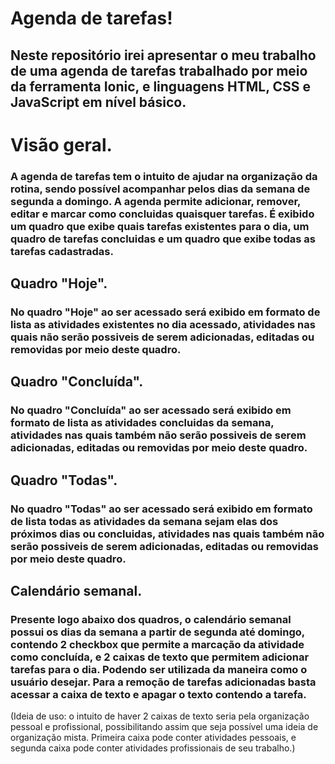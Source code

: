 # Agenda de tarefas!

## Neste repositório irei apresentar o meu trabalho de uma agenda de tarefas trabalhado por meio da ferramenta Ionic, e linguagens HTML, CSS e JavaScript em nível básico.

# Visão geral.
### A agenda de tarefas tem o intuito de ajudar na organização da rotina, sendo possível acompanhar pelos dias da semana de segunda a domingo. A agenda permite adicionar, remover, editar e marcar como concluidas quaisquer tarefas. É exibido um quadro que exibe quais tarefas existentes para o dia, um quadro de tarefas concluidas e um quadro que exibe todas as tarefas cadastradas.

## Quadro "Hoje".
### No quadro "Hoje" ao ser acessado será exibido em formato de lista as atividades existentes no dia acessado, atividades nas quais não serão possiveis de serem adicionadas, editadas ou removidas por meio deste quadro.
## Quadro "Concluída".
### No quadro "Concluída" ao ser acessado será exibido em formato de lista as atividades concluidas da semana, atividades nas quais também não serão possiveis de serem adicionadas, editadas ou removidas por meio deste quadro.
## Quadro "Todas".
### No quadro "Todas" ao ser acessado será exibido em formato de lista todas as atividades da semana sejam elas dos próximos dias ou concluidas, atividades nas quais também não serão possiveis de serem adicionadas, editadas ou removidas por meio deste quadro.

## Calendário semanal.
### Presente logo abaixo dos quadros, o calendário semanal possui os dias da semana a partir de segunda até domingo, contendo 2 checkbox que permite a marcação da atividade como concluída, e 2 caixas de texto que permitem adicionar tarefas para o dia. Podendo ser utilizada da maneira como o usuário desejar. Para a remoção de tarefas adicionadas basta acessar a caixa de texto e apagar o texto contendo a tarefa.
(Ideia de uso: o intuito de haver 2 caixas de texto seria pela organização pessoal e profissional, possibilitando assim que seja possível uma ideia de organização mista. Primeira caixa pode conter atividades pessoais, e segunda caixa pode conter atividades profissionais de seu trabalho.)


